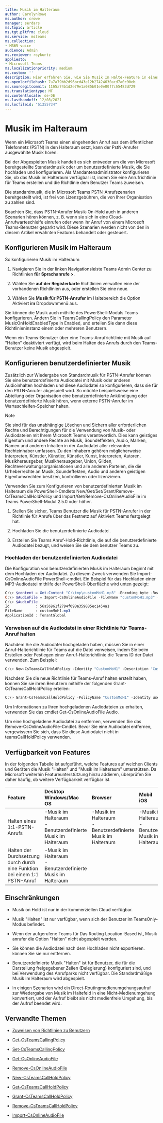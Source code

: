 ```yaml
---
title: Musik im Halteraum
author: CarolynRowe
ms.author: crowe
manager: serdars
ms.topic: article
ms.tgt.pltfrm: cloud
ms.service: msteams
ms.collection:
- M365-voice
audience: Admin
ms.reviewer: roykuntz
appliesto:
- Microsoft Teams
ms.localizationpriority: medium
ms.custom: ''
description: Hier erfahren Sie, wie Sie Musik Im Halte-Feature in einer Telefonsystem.
ms.openlocfilehash: 7a7a79bb2d96bcd43e12b27424630acd7a0c90eb
ms.sourcegitcommit: 1165a74b1d2e79e1a085b01e0e00f7c65483d729
ms.translationtype: MT
ms.contentlocale: de-DE
ms.lasthandoff: 12/08/2021
ms.locfileid: "61355734"
---
```

# <a name="music-on-hold"></a>Musik im Halteraum

Wenn ein Microsoft Teams einen eingehenden Anruf aus dem öffentlichen Telefonnetz (PSTN) in den Halteraum setzt, kann der PstN-Anrufer ausgewählte Musik hören.

Bei der Abgespielten Musik handelt es sich entweder um die von Microsoft bereitgestellte Standardmusik oder um benutzerdefinierte Musik, die Sie hochladen und konfigurieren. Als Mandantenadministrator konfigurieren Sie, ob das Musik im Halteraum verfügbar ist, indem Sie eine Anrufrichtlinie für Teams erstellen und die Richtlinie dem Benutzer Teams zuweisen.

Die standardmusik, die in Microsoft Teams PSTN-Anrufszenarien bereitgestellt wird, ist frei von Lizenzgebühren, die von Ihrer Organisation zu zahlen sind.

Beachten Sie, dass PSTN-Anrufer Musik-On-Hold auch in anderen Szenarien hören können, z. B. wenn sie sich in eine Cloud-Anrufwarteschleife einrufen oder wenn ihr Anruf von einem Microsoft Teams-Benutzer geparkt wird. Diese Szenarien werden nicht von den in diesem Artikel erwähnten Features behandelt oder gesteuert.

## <a name="configure-music-on-hold"></a>Konfigurieren Musik im Halteraum

So konfigurieren Musik im Halteraum:

1.  Navigieren Sie in der linken Navigationsleiste Teams Admin Center zu Richtlinien **für Sprachanrufe >**.

2.  Wählen Sie **auf der Registerkarte** Richtlinien verwalten eine der vorhandenen Richtlinien aus, oder erstellen Sie eine neue.

3.  Wählen Sie **Musik für PSTN-Anrufer** im Haltebereich die Option Aktiviert **im** Dropdownmenü aus.

Sie können die Musik auch mithilfe des PowerShell-Moduls Teams konfigurieren. Ändern Sie in TeamsCallingPolicy den Parameter MusicOnHoldEnabledType in Enabled, und erteilen Sie dann diese Richtlinieninstanz einem oder mehreren Benutzern.

Wenn ein Teams-Benutzer über eine Teams-Anrufrichtlinie mit Musik auf "Halten" deaktiviert verfügt, wird beim Halten des Anrufs durch den Teams-Benutzer keine Musik abgespielt.

## <a name="configure-custom-music"></a>Konfigurieren benutzerdefinierter Musik

Zusätzlich zur Wiedergabe von Standardmusik für PSTN-Anrufer können Sie eine benutzerdefinierte Audiodatei mit Musik oder anderen Audioinhalten hochladen und diese Audiodatei so konfigurieren, dass sie für den PSTN-Anrufer abgespielt wird.
So möchte beispielsweise eine Abteilung oder Organisation eine benutzerdefinierte Ankündigung oder benutzerdefinierte Musik hören, wenn externe PSTN-Anrufer im Warteschleifen-Speicher halten.  

> [!NOTE]
> Sie sind für das unabhängige Löschen und Sichern aller erforderlichen Rechte und Berechtigungen für die Verwendung von Musik- oder Audiodateien mit Ihrem Microsoft Teams verantwortlich. Dies kann geistiges Eigentum und andere Rechte an Musik, Soundeffekten, Audio, Marken, Namen und anderen Inhalten in der Audiodatei aller relevanten Rechteinhaber umfassen. Zu den Inhabern gehören möglicherweise Interpreten, Künstler, Künstler, Künstler, Kunst, Interpreten, Autoren, Musikherausgeber, Musikherausgeber, Union, Gilden, Rechteverwaltungsorganisationen und alle anderen Parteien, die die Urheberrechte an Musik, Soundeffekten, Audio und anderen geistigen Eigentumsrechten besitzen, kontrollieren oder lizenzieren.

Verwenden Sie zum Konfigurieren von benutzerdefinierten Musik im Halteraum die PowerShell-Cmdlets New/Get/Set/Grant/Remove-CsTeamsCallHoldPolicy und Import/Get/Remove-CsOnlineAudioFile im Teams PowerShell-Modul 2.5.0 oder höher.


1. Stellen Sie sicher, Teams Benutzer die Musik für PSTN-Anrufer in der Richtlinie für Anrufe über das Festnetz auf Aktiviert Teams festgelegt hat. 

2. Hochladen Sie die benutzerdefinierte Audiodatei.

3. Erstellen Sie Teams Anruf-Hold-Richtlinie, die auf die benutzerdefinierte Audiodatei bezugt, und weisen Sie sie dem benutzer Teams zu.

### <a name="upload-the-custom-audio-file"></a>Hochladen der benutzerdefinierten Audiodatei

Die Konfiguration von benutzerdefinierten Musik im Halteraum beginnt mit dem Hochladen der Audiodatei. Zu diesem Zweck verwenden Sie Import-CsOnlineAudioFile PowerShell-cmdlet. Ein Beispiel für das Hochladen einer MP3-Audiodatei mithilfe der PowerShell-Oberfläche wird unten gezeigt:

```PowerShell
C:\> $content = Get-Content "C:\tmp\customMoH1.mp3" -Encoding byte -ReadCount 0
C:\> $AudioFile = Import-CsOnlineAudioFile -FileName "customMoH1.mp3" -Content $content
C:\> $AudioFile
Id            : 56a56961f2794f098a359885ec1454a1
FileName      : customMoH1.mp3
ApplicationId : TenantGlobal
```

### <a name="reference-the-audio-file-in-a-teams-call-hold-policy"></a>Verweisen auf die Audiodatei in einer Richtlinie für Teams-Anruf halten

Nachdem Sie die Audiodatei hochgeladen haben, müssen Sie in einer Anruf-Halterichtlinie für Teams auf die Datei verweisen, indem Sie beim Erstellen oder Festlegen einer Anruf-Halterichtlinie die Teams ID der Datei verwenden. Zum Beispiel: 

```PowerShell
C:\> New-CsTeamsCallHoldPolicy -Identity "CustomMoH1" -Description "Custom MoH using CustomMoH1.mp3" -AudioFileId $AudioFile.Id
```

Nachdem Sie die neue Richtlinie für Teams-Anruf halten erstellt haben, können Sie sie ihren Benutzern mithilfe der folgenden Grant-CsTeamsCallHoldPolicy erteilen:

```PowerShell
C:\> Grant-CsTeamsCallHoldPolicy -PolicyName "CustomMoH1" -Identity user1@contoso.com
```

Um Informationen zu Ihren hochgeladenen Audiodateien zu erhalten, verwenden Sie das cmdlet Get-CsOnlineAudioFile Audio.

Um eine hochgeladene Audiodatei zu entfernen, verwenden Sie das Remove-CsOnlineAudioFile-Cmdlet. Bevor Sie eine Audiodatei entfernen, vergewissern Sie sich, dass Sie diese Audiodatei nicht in teamsCallHoldPolicy verwenden.

## <a name="feature-availability"></a>Verfügbarkeit von Features

In der folgenden Tabelle ist aufgeführt, welche Features auf welchen Clients und Geräten die Musik "Halten" und "Musik im Halteraum" unterstützen. Da Microsoft weiterhin Featureunterstützung hinzu addieren, überprüfen Sie daher häufig, ob weitere Verfügbarkeit verfügbar ist.


| Feature | Desktop <br> Windows/Mac OS | Browser | Mobil <br> iOS | Mobil <br> Android | Teams Telefon |
| :------------| :------- | :------- | :------- | :------- | :------- |
| Halten eines 1:1-PSTN-Anrufs | -Musik im Halteraum<br>-Benutzerdefinierte Musik im Halteraum | -Musik im Halteraum<br>-Benutzerdefinierte Musik im Halteraum | -Musik im Halteraum<br>-Benutzerdefinierte Musik im Halteraum | Musik im Halteraum | Musik im Halteraum |
| Halten der Durchsetzung durch durch eine Funktion bei einem 1:1 PSTN-Anruf |-Musik im Halteraum<br>-Benutzerdefinierte Musik im Halteraum | | | | |

## <a name="restrictions"></a>Einschränkungen

- Musik on Hold ist nur in der kommerziellen Cloud verfügbar.

- Musik "Halten" ist nur verfügbar, wenn sich der Benutzer im TeamsOnly-Modus befindet.

- Wenn der aufgerufene Teams für Das Routing Location-Based ist, Musik anrufer die Option "Halten" nicht abgespielt werden.

- Sie können die Audiodatei nach dem Hochladen nicht exportieren. können Sie sie nur entfernen.

- Benutzerdefinierte Musik "Halten" ist für Benutzer, die für die Darstellung freigegebener Zeilen (Delegierung) konfiguriert sind, und bei Verwendung des Anrufparks nicht verfügbar. Die Standardmäßige Musik im Halteraum wird abgespielt.

- In einigen Szenarien wird ein Direct-Routingmedienumgehungsaufruf zur Wiedergabe von Musik im Haltefeld in eine Nicht-Medienumgehung konvertiert, und der Aufruf bleibt als nicht medienfreie Umgehung, bis der Aufruf beendet wird.

## <a name="related-topics"></a>Verwandte Themen

- [Zuweisen von Richtlinien zu Benutzern](policy-assignment-overview.md)

- [Get-CsTeamsCallingPolicy](/powershell/module/skype/get-csteamscallingpolicy)

- [Set-CsTeamsCallingPolicy](/powershell/module/skype/set-csteamscallingpolicy)

- [Get-CsOnlineAudioFile](/powershell/module/skype/get-csonlineaudiofile)

- [Remove-CsOnlineAudioFile](/powershell/module/skype/remove-csonlineaudiofile)

- [New-CsTeamsCallHoldPolicy](/powershell/module/skype/new-csteamscallholdpolicy)

- [Get-CsTeamsCallHoldPolicy](/powershell/module/skype/get-csteamscallholdpolicy)

- [Grant-CsTeamsCallHoldPolicy](/powershell/module/skype/grant-csteamscallholdpolicy)

- [Remove-CsTeamsCallHoldPolicy](/powershell/module/skype/remove-csteamscallholdpolicy)

- [Import-CsOnlineAudioFile](/powershell/module/skype/import-csonlineaudiofile)
